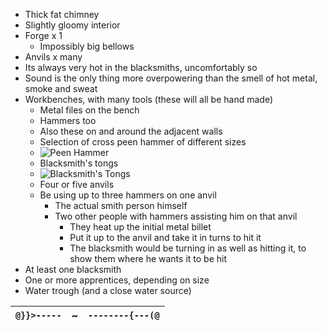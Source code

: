 - Thick fat chimney
- Slightly gloomy interior
- Forge x 1
  - Impossibly big bellows
- Anvils x many
- Its always very hot in the blacksmiths, uncomfortably so
- Sound is the only thing more overpowering than the smell of hot metal, smoke and sweat
- Workbenches, with many tools (these will all be hand made)
  - Metal files on the bench
  - Hammers too
  - Also these on and around the adjacent walls
  - Selection of cross peen hammer of different sizes
  - ![Peen Hammer](https://media.istockphoto.com/photos/small-metal-cross-peen-hammer-with-yellow-plastic-cover-handle-picture-id953772218)
  - Blacksmith's tongs
  - ![Blacksmith's Tongs](https://i.pinimg.com/originals/8e/65/6d/8e656da39fbb9f94a7fc37ab555b958b.jpg)
  - Four or five anvils
  - Be using up to three hammers on one anvil
    - The actual smith person himself
    - Two other people with hammers assisting him on that anvil
      - They heat up the initial metal billet
      - Put it up to the anvil and take it in turns to hit it
      - The blacksmith would be turning in as well as hitting it, to show them where he wants it to be hit
- At least one blacksmith 
- One or more apprentices, depending on size
- Water trough (and a close water source)

`@}}>-----` | ~ | `--------{---(@`
---: | --- | :--- 


